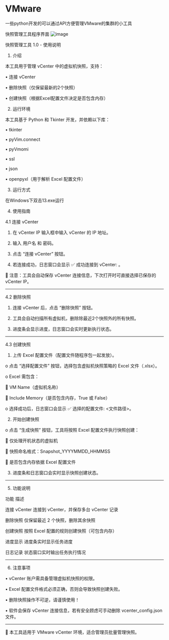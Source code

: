 # VMware
一些python开发的可以通过API方便管理VMware的集群的小工具

快照管理工具程序界面
![image](https://github.com/user-attachments/assets/9b5c596e-9e19-4eeb-80d1-b08f0ae6c00a)

快照管理工具 1.0 - 使用说明

1. 介绍
   
本工具用于管理 vCenter 中的虚拟机快照，支持：

•	连接 vCenter

•	删除快照（仅保留最新的2个快照）

•	创建快照（根据Excel配置文件决定是否包含内存）

2. 运行环境
   
 
本工具基于 Python 和 Tkinter 开发，并依赖以下库：

•	tkinter

•	pyVim.connect

•	pyVmomi

•	ssl

•	json

•	openpyxl（用于解析 Excel 配置文件）

3. 运行方式
      
在Windows下双击13.exe运行

4. 使用指南
   
4.1 连接 vCenter

1.	在 vCenter IP 输入框中输入 vCenter 的 IP 地址。

2.	输入 用户名 和 密码。

3.	点击 “连接 vCenter” 按钮。

4.	若连接成功，日志窗口会显示 ✅ 成功连接到 vCenter: <IP>。

📌 注意：工具会自动保存 vCenter 连接信息，下次打开时可直接选择已保存的 vCenter IP。

________________________________________

4.2 删除快照

1.	连接 vCenter 后，点击 “删除快照” 按钮。

2.	工具会自动扫描所有虚拟机，删除除最近2个快照外的所有快照。

3.	进度条会显示进度，日志窗口会实时更新执行状态。

________________________________________

4.3 创建快照

1.	上传 Excel 配置文件（配置文件随程序包一起发放）。

o	点击 “选择配置文件” 按钮，选择包含虚拟机快照策略的 Excel 文件（.xlsx）。

o	Excel 需包含： 

	VM Name（虚拟机名称）

	Include Memory（是否包含内存，True 或 False）

o	选择成功后，日志窗口会显示 ✅ 选择的配置文件: <文件路径>。

2.	开始创建快照

o	点击 “生成快照” 按钮，工具将按照 Excel 配置文件执行快照创建： 

	仅处理开机状态的虚拟机

	快照命名格式：Snapshot_YYYYMMDD_HHMMSS

	是否包含内存依据 Excel 配置文件

3.	进度条和日志窗口会实时显示快照创建状态。

________________________________________

5. 功能说明

功能	描述

连接 vCenter	连接到 vCenter，并保存多台 vCenter 记录

删除快照	仅保留最近 2 个快照，删除其余快照

创建快照	按照 Excel 配置的规则创建快照（可包含内存）

进度显示	进度条实时显示任务进度

日志记录	状态窗口实时输出任务执行情况

________________________________________

6. 注意事项

•	vCenter 账户需具备管理虚拟机快照的权限。

•	Excel 配置文件格式必须正确，否则会导致快照创建失败。

•	删除快照操作不可逆，请谨慎使用！

•	软件会保存 vCenter 连接信息，若有安全顾虑可手动删除 vcenter_config.json 文件。

________________________________________

📌 本工具适用于 VMware vCenter 环境，适合管理员批量管理快照。

